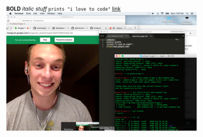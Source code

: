 **BOLD**
*italic stuff*
`prints "i love to code"`
[link](www.google.com)
![screenshot](https://github.com/mramuta/phase-0-gps-1/blob/release4/screenshot.png "screenshot")
